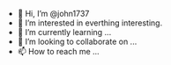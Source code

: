 - 👋 Hi, I’m @john1737
- 👀 I’m interested in everthing interesting.
- 🌱 I’m currently learning ...
- 💞️ I’m looking to collaborate on ...
- 📫 How to reach me ...

<!---
john1737/john1737 is a ✨ special ✨ repository because its `README.md` (this file) appears on your GitHub profile.
You can click the Preview link to take a look at your changes.
--->
